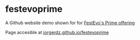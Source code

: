 # festevoprime
A Github website demo shown for for [FestEvo's Prime offering](http://www.festevo.com/)

Page accesible at [jorgerdz.github.io/festevoprime](http://jorgerdz.github.io/festevoprime/)
